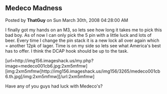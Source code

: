 ## Medeco Madness
Posted by **ThatGuy** on Sun March 30th, 2008 04:28:00 AM

I finally got my hands on an M3, so lets see how long it takes me to pick this bad boy. As of now I can only pick the 5 pin with a little luck and lots of beer. Every time I change the pin stack it is a new lock all over again which = another 12pk of lager. Time is on my side so lets see what America's best has to offer. I think the DCAP hook should be up to the task.

[url=http&#58;//img156&#46;imageshack&#46;us/my&#46;php?image=medeco001cb6&#46;jpg:2xm5mfmw][img:2xm5mfmw]http&#58;//img156&#46;imageshack&#46;us/img156/3265/medeco001cb6&#46;th&#46;jpg[/img:2xm5mfmw][/url:2xm5mfmw]

Have any of you guys had luck with Medeco's?

